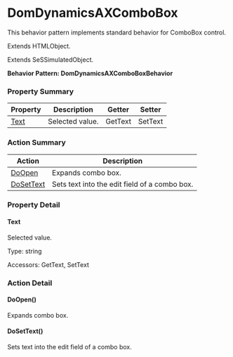 # DomDynamicsAXComboBox

This behavior pattern implements standard behavior for ComboBox control.
 
Extends HTMLObject.

Extends SeSSimulatedObject.





**Behavior Pattern: DomDynamicsAXComboBoxBehavior**


<!-- ============================== property summary ========================== -->

	

### Property Summary

| **Property** | **Description** | **Getter** | **Setter** |
| ------------ | --------------- | ---------- | ---------- |
| [Text](#Text) | Selected value. | GetText | SetText |



	
<!-- ============================== action summary ========================== -->



### Action Summary

|  **Action** | **Description** | 
| ----------- | --------------- |
|	[DoOpen](#DoOpen) | Expands combo box. |
|	[DoSetText](#DoSetText) | Sets text into the edit field of a combo box. |




<!-- ============================== property detail ========================== -->
	
### Property Detail
		
<a name="Text"></a>
#### Text


Selected value.

			
	
			
Type: string
			
			
Accessors: GetText, SetText
			
		
	
	
<!-- ============================== action detail ========================== -->
	
### Action Detail
		
<a name="DoOpen"></a>    
#### DoOpen()

Expands combo box.






<a name="DoSetText"></a>    
#### DoSetText()

Sets text into the edit field of a combo box.






	

